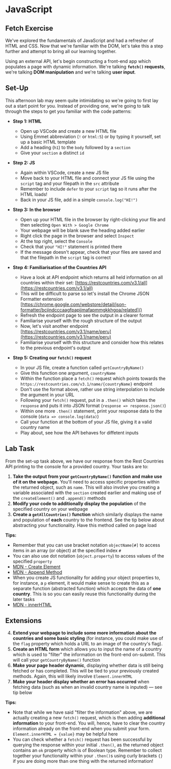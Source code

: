 # JavaScript

## Fetch Exercise

We've explored the fundamentals of JavaScript and had a refresher of HTML and CSS. Now that we're familiar with the DOM, let's take this a step further and attempt to bring all our learning together.

Using an external API, let's begin constructing a front-end app which populates a page with dynamic information. We're talking **`fetch()` requests**, we're talking **DOM manipulation** and we're talking **user input**.

## Set-Up

This afternoon lab may seem quite intimidating so we're going to first lay out a start point for you. Instead of providing one, we're going to talk through the steps to get you familiar with the code patterns:

- **Step 1: HTML**

  - Open up VSCode and create a new HTML file
  - Using Emmet abbreviation (`!` or `html:5`) or by typing it yourself, set up a basic HTML template
  - Add a heading (`h1`) to the `body` followed by a `section`
  - Give your `section` a distinct `id`

- **Step 2: JS**

  - Again within VSCode, create a new JS file
  - Move back to your HTML file and connect your JS file using the `script` tag and your filepath in the `src` attribute
  - Remember to include `defer` to your `script` tag so it runs after the HTML loads!
  - Back in your JS file, add in a simple `console.log("HI!")`

- **Step 3: In the browser**

  - Open up your HTML file in the browser by right-clicking your file and then selecting `Open With > Google Chrome`
  - Your webpage will be blank save the heading added earlier
  - Right click the page in the browser and select `Inspect`
  - At the top right, select the `Console`
  - Check that your `"HI!"` statement is printed there
  - If the message doesn't appear, check that your files are saved and that the filepath in the `script` tag is correct

- **Step 4: Familiarisation of the Countries API**

  - Have a look at API endpoint which returns all held information on all countries within their set: [https://restcountries.com/v3.1/all](https://restcountries.com/v3.1/all)
  - This will be difficult to parse so let's install the Chrome JSON Formatter extension [https://chrome.google.com/webstore/detail/json-formatter/bcjindcccaagfpapjjmafapmmgkkhgoa/related]()
  - Refresh the endpoint page to see the output in a clearer format
  - Familiarise yourself with the rough structure of the output
  - Now, let's visit another endpoint [https://restcountries.com/v3.1/name/peru](https://restcountries.com/v3.1/name/peru)
  - Familiarise yourself with this structure and consider how this relates to the previous endpoint's output

- **Step 5: Creating our `fetch()` request**
  - In your JS file, create a function called `getCountryByName()`
  - Give this function one argument, `countryName`
  - Within the function place a `fetch()` request which points towards the `https://restcountries.com/v3.1/name/{countryName}` endpoint
  - Don't use the format above, rather use string interpolation to include the argument in your URL
  - Following your `fetch()` request, put in a `.then()` which takes the `response` and puts it into JSON format (`response => response.json()`)
  - Within one more `.then()` statement, print your response data to the console (`data => console.log(data)`)
  - Call your function at the bottom of your JS file, giving it a valid country name
  - Play about, see how the API behaves for diffetent inputs

## Lab Task

From the set-up task above, we have our response from the Rest Countries API printing to the console for a provided country. Your tasks are to:

1. **Take the output from your `getCountryByName()` function and make use of it on the webpage.** You'll need to access specific properties within the returned object, such as `name`. This will also involve you creating a variable associated with the `section` created earlier and making use of the `createElement()` and `.append()` methods
2. **Modify your code to additionally display the population** of the specified country on your webpage
3. **Create a `getAllCountries()` function** which similarly displays the name and population of **each** country to the frontend. See the tip below about abstracting your functionality. Have this method called on page load

**Tips:**

- Remember that you can use bracket notation `objectName[#]` to access items in an array (or object) at the specified index `#`
- You can also use dot notation (`object.property`) to access values of the specified `property`
- [MDN - Create Element](https://developer.mozilla.org/en-US/docs/Web/API/Document/createElement)
- [MDN - Append Method](https://developer.mozilla.org/en-US/docs/Web/API/Element/append)
- When you create JS functionality for adding your object properties to, for instance, a `p` element, it would make sense to create this as a separate function (abstracted function) which accepts the data of **one country**. This is so you can easily reuse this functionality during the later tasks
- [MDN - innerHTML](https://developer.mozilla.org/en-US/docs/Web/API/Element/innerHTML)

## Extensions

4. **Extend your webpage to include some more information about the countries and some basic styling** (for instance, you could make use of the `flag` property which holds a URL to an image of the country's flag).
5. **Create an HTML form** which allows you to input the name of a country which is used to "filter" the information on the front-end on-submit. This will call your `getCountryByName()` function
6. **Make your page header dynamic**, displaying whether data is still being fetched or has completed. This will be tied to your previously created methods. Again, this will likely involve `Element.innerHTML`
7. **Make your header display whether an error has occurred** when fetching data (such as when an invalid country name is inputed) — see tip below


**Tips:**

- Note that while we have said "filter the information" above, we are actually creating a new `fetch()` request, which is then adding **additional information** to your front-end. You will, hence, have to clear the country information already on the front-end when you submit your form. `Element.innerHTML = {value}` may be helpful here
- You can check whether a `fetch()` request has been successful by querying the response within your initial `.then()`, as the returned object contains an `ok` property which is of Boolean type. Remember to collect together your functionality within your `.then()`s using curly brackets `{}` if you are doing more than one thing with the returned information!

